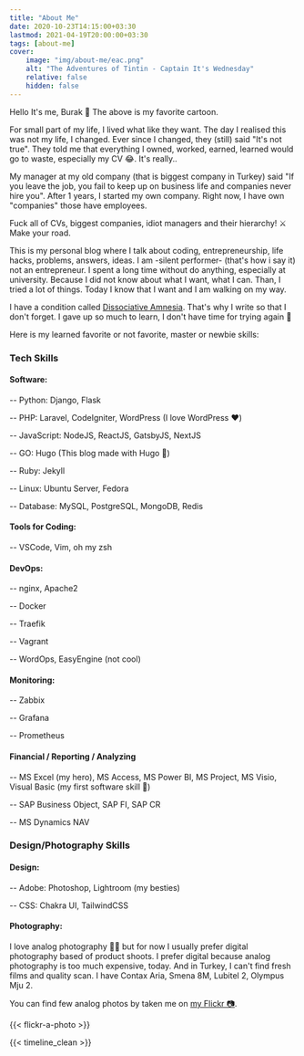 ```yaml
---
title: "About Me"
date: 2020-10-23T14:15:00+03:30
lastmod: 2021-04-19T20:00:00+03:30
tags: [about-me]
cover:
    image: "img/about-me/eac.png"
    alt: "The Adventures of Tintin - Captain It's Wednesday"
    relative: false
    hidden: false
---
```


Hello It's me, Burak 👋 The above is my favorite cartoon.

For small part of my life, I lived what like they want. The day I realised this was not my life, I changed. Ever since I changed, they (still) said "It's not true". They told me that everything I owned, worked, earned, learned would go to waste, especially my CV 😂. It's really..

My manager at my old company (that is biggest company in Turkey) said "If you leave the job, you fail to keep up on business life and companies never hire you". After 1 years, I started my own company. Right now, I have own "companies" those have employees.

Fuck all of CVs, biggest companies, idiot managers and their hierarchy! ⚔️
Make your road.

This is my personal blog where I talk about coding, entrepreneurship, life hacks, problems, answers, ideas. I am -silent performer- (that's how i say it) not an entrepreneur. I spent a long time without do anything, especially at university. Because I did not know about what I want, what I can. Than, I tried a lot of things. Today I know that I want and I am walking on my way.

I have a condition called [Dissociative Amnesia](https://en.wikipedia.org/wiki/Psychogenic_amnesia).
That's why I write so that I don't forget.
I gave up so much to learn, I don't have time for trying again 🧠

Here is my learned favorite or not favorite, master or newbie skills:

### Tech Skills

#### Software:

-- Python: Django, Flask

-- PHP: Laravel, CodeIgniter, WordPress (I love WordPress ❤️)

-- JavaScript: NodeJS, ReactJS, GatsbyJS, NextJS

-- GO: Hugo (This blog made with Hugo 🎉)

-- Ruby: Jekyll

-- Linux: Ubuntu Server, Fedora

-- Database: MySQL, PostgreSQL, MongoDB, Redis

#### Tools for Coding:

-- VSCode, Vim, oh my zsh

#### DevOps:

-- nginx, Apache2

-- Docker

-- Traefik

-- Vagrant

-- WordOps, EasyEngine (not cool)

#### Monitoring:

-- Zabbix

-- Grafana

-- Prometheus

#### Financial / Reporting / Analyzing

-- MS Excel (my hero), MS Access, MS Power BI, MS Project, MS Visio, Visual Basic (my first software skill 🥲)

-- SAP Business Object, SAP FI, SAP CR

-- MS Dynamics NAV

### Design/Photography Skills

#### Design:

-- Adobe: Photoshop, Lightroom (my besties)

-- CSS: Chakra UI, TailwindCSS

#### Photography:

I love analog photography 👰‍♀️ but for now I usually prefer digital photography based of product shoots. I prefer digital because analog photography is too much expensive, today. And in Turkey, I can't find fresh films and quality scan. I have Contax Aria, Smena 8M, Lubitel 2, Olympus Mju 2.

You can find few analog photos by taken me on [my Flickr 📷](https://www.flickr.com/photos/burakibis/).

{{< flickr-a-photo >}}

{{< timeline_clean >}}
